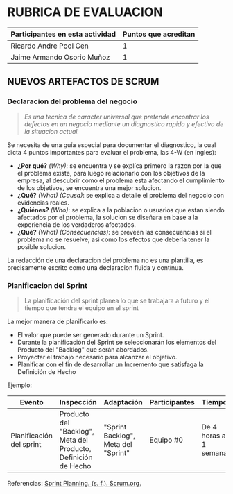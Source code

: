 # RUBRICA DE EVALUACION

Participantes en esta actividad | Puntos que acreditan
------------------------------- | --------------------
Ricardo Andre Pool Cen | 1
Jaime Armando Osorio Muñoz | 1

## NUEVOS ARTEFACTOS DE SCRUM

### Declaracion del problema del negocio

>*Es una tecnica de caracter universal que pretende encontrar los defectos en un negocio mediante un diagnostico rapido y efectivo de la situacion actual.*

Se necesita de una guía especial para documentar el diagnostico, la cual dicta 4 puntos importantes para evaluar el problema, las 4-W (en ingles):

- **¿Por qué?** *(Why)*: se encuentra y se explíca primero la razon por la que el problema existe, para luego relacionarlo con los objetivos de la empresa, al descubrir como el problema esta afectando el cumplimiento de los objetivos, se encuentra una mejor solucion.
- **¿Qué?** *(What)* *(Causa)*: se explica a detalle el problema del negocio con evidencias reales.
- **¿Quiénes?** *(Who)*: se explica a la poblacion o usuarios que estan siendo afectados por el problema, la solucion se diseñara en base a la experiencia de los verdaderos afectados.
- **¿Qué?** *(What)* *(Consecuencias)*: se prevéen las consecuencias si el problema no se resuelve, asi como los efectos que debería tener la posible solucion.

La redacción de una declaracion del problema no es una plantilla, es precisamente escrito como una declaracion fluida y contínua.

### Planificacion del Sprint

> La planificación del sprint planea lo que se trabajara a futuro y el tiempo que tendra el equipo en el sprint 

La mejor manera de planificarlo es:
* El valor que puede ser generado durante un Sprint.
* Durante la planificación del Sprint se seleccionarán los elementos del Producto del "Backlog" que serán abordados.
* Proyectar el trabajo necesario para alcanzar el objetivo.
* Planificar con el fin de desarrollar un Incremento que satisfaga la Definición de Hecho

Ejemplo:

| Evento | Inspección | Adaptación | Participantes | Tiempo |
| ------ | ---------- | ---------- | ------------- | ------ |
| Planificación del sprint |  Producto del "Backlog", Meta del Producto, Definición de Hecho | "Sprint Backlog", Meta del "Sprint" | Equipo #0 | De 4 horas a 1 semana |

Referencias:
[Sprint Planning. (s. f.). Scrum.org.](https://www.scrum.org/learning-series/sprint-planning/)